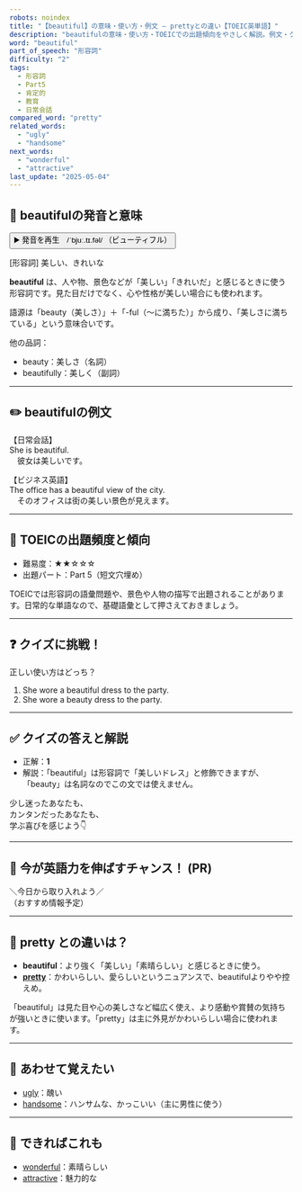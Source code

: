 ```yaml
---
robots: noindex
title: "【beautiful】の意味・使い方・例文 ― prettyとの違い【TOEIC英単語】"
description: "beautifulの意味・使い方・TOEICでの出題傾向をやさしく解説。例文・クイズ付きでprettyとの違いもわかりやすく学べます。"
word: "beautiful"
part_of_speech: "形容詞"
difficulty: "2"
tags:
  - 形容詞
  - Part5
  - 肯定的
  - 教育
  - 日常会話
compared_word: "pretty"
related_words:
  - "ugly"
  - "handsome"
next_words:
  - "wonderful"
  - "attractive"
last_update: "2025-05-04"
---
```


## 🔰 beautifulの発音と意味

<button class="play-audio" onclick="playTTS('beautiful')">
  <span class="play-audio-main">
    ▶️ 発音を再生　/ˈbjuː.tɪ.fəl/
  </span>
  <span class="play-audio-sub">
    （ビューティフル）
  </span>
</button>

[形容詞] 美しい、きれいな

**beautiful** は、人や物、景色などが「美しい」「きれいだ」と感じるときに使う形容詞です。見た目だけでなく、心や性格が美しい場合にも使われます。

語源は「beauty（美しさ）」＋「-ful（～に満ちた）」から成り、「美しさに満ちている」という意味合いです。

他の品詞：  
- beauty：美しさ（名詞）
- beautifully：美しく（副詞）

---

## ✏️ beautifulの例文

【日常会話】  
She is beautiful.  
　彼女は美しいです。

【ビジネス英語】  
The office has a beautiful view of the city.  
　そのオフィスは街の美しい景色が見えます。

---

## 🎯 TOEICの出題頻度と傾向

- 難易度：★★☆☆☆
- 出題パート：Part 5（短文穴埋め）

TOEICでは形容詞の語彙問題や、景色や人物の描写で出題されることがあります。日常的な単語なので、基礎語彙として押さえておきましょう。

---

## ❓ クイズに挑戦！

正しい使い方はどっち？

1. She wore a beautiful dress to the party.  
2. She wore a beauty dress to the party.

---

## ✅ クイズの答えと解説

- 正解：**1**
- 解説：「beautiful」は形容詞で「美しいドレス」と修飾できますが、「beauty」は名詞なのでこの文では使えません。

少し迷ったあなたも、  
カンタンだったあなたも、  
学ぶ喜びを感じよう👇️

---

## 🚀 今が英語力を伸ばすチャンス！ (PR)

<div class="info-center">
＼今日から取り入れよう／<br>  
（おすすめ情報予定）
</div>

---

## 🤔  pretty との違いは？

- **beautiful**：より強く「美しい」「素晴らしい」と感じるときに使う。
- **[pretty](/word/pretty)**：かわいらしい、愛らしいというニュアンスで、beautifulよりやや控えめ。

「beautiful」は見た目や心の美しさなど幅広く使え、より感動や賞賛の気持ちが強いときに使います。「pretty」は主に外見がかわいらしい場合に使われます。

---

## 🧩 あわせて覚えたい

- [ugly](/word/ugly)：醜い
- [handsome](/word/handsome)：ハンサムな、かっこいい（主に男性に使う）

---

## 📖 できればこれも

- [wonderful](/word/wonderful)：素晴らしい
- [attractive](/word/attractive)：魅力的な

<!-- cvid: aid32_bid21 -->
